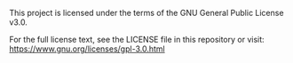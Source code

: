 This project is licensed under the terms of the GNU General Public License v3.0.

For the full license text, see the LICENSE file in this repository or visit:
https://www.gnu.org/licenses/gpl-3.0.html